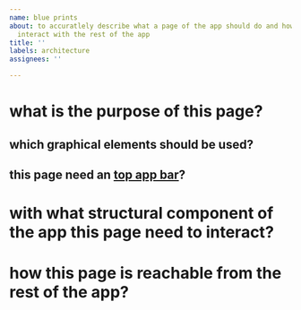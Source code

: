 ```yaml
---
name: blue prints
about: to accuratlely describe what a page of the app should do and how it should
  interact with the rest of the app
title: ''
labels: architecture
assignees: ''

---
```


# what is the purpose of this page?


## which graphical elements should be used?


## this page need an [top app bar](https://material.io/components/app-bars-top)? 


# with what structural component of the app this page need to interact?


# how this page is reachable from the rest of the app?
